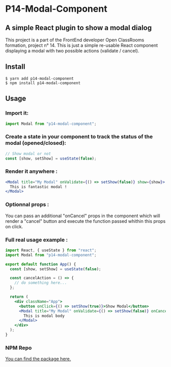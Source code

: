 # P14-Modal-Component

## A simple React plugin to show a modal dialog

This project is a part of the FrontEnd developer Open ClassRooms formation, project n° 14.
This is just a simple re-usable React component displaying a modal with two possible actions (validate / cancel).

## Install

```
$ yarn add p14-modal-component
$ npm install p14-modal-component
```

## Usage

### Import it:

```jsx
import Modal from "p14-modal-component";
```

### Create a state in your component to track the status of the modal (opened/closed):

```jsx
// Show modal or not
const [show, setShow] = useState(false);
```

### Render it anywhere :

```jsx
<Modal title="My Modal" onValidate={() => setShow(false)} show={show}>
  This is fantastic modal !
</Modal>
```

### Optionnal props :

You can pass an additional "onCancel" props in the component which will render a "cancel" button and execute the function passed whithin this props on click.

### Full real usage example :

```jsx
import React, { useState } from "react";
import Modal from "p14-modal-component";

export default function App() {
  const [show, setShow] = useState(false);

  const cancelAction = () => {
    // do something here...
  };

  return (
    <div className="App">
      <button onClick={() => setShow(true)}>Show Modal</button>
      <Modal title="My Modal" onValidate={() => setShow(false)} onCancel={cancelAction} show={show}>
        This is modal body
      </Modal>
    </div>
  );
}
```

### NPM Repo

[You can find the package here.](https://www.npmjs.com/package/p14-modal-component)
